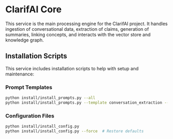 # ClarifAI Core

This service is the main processing engine for the ClarifAI project. It handles ingestion of conversational data, extraction of claims, generation of summaries, linking concepts, and interacts with the vector store and knowledge graph.

## Installation Scripts

This service includes installation scripts to help with setup and maintenance:

### Prompt Templates
```bash
python install/install_prompts.py --all
python install/install_prompts.py --template conversation_extraction --force
```

### Configuration Files
```bash
python install/install_config.py
python install/install_config.py --force  # Restore defaults
```
